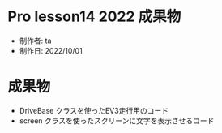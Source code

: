 # Pro lesson14 2022 成果物

- 制作者: ta
- 制作日: 2022/10/01

# 成果物

- DriveBase クラスを使ったEV3走行用のコード
- screen クラスを使ったスクリーンに文字を表示させるコード